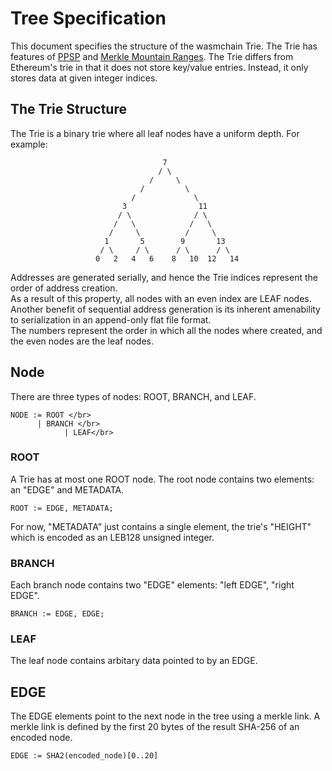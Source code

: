 # Tree Specification
This document specifies the structure of the wasmchain Trie.
The Trie has features of [PPSP](https://tools.ietf.org/html/rfc7574#section-5.1) and [Merkle Mountain Ranges](https://github.com/mimblewimble/grin/blob/master/doc/mmr.md). The Trie differs from Ethereum's trie in that it does not store key/value entries. Instead, it only stores data at given integer indices.

## The Trie Structure
The Trie is a binary trie where all leaf nodes have a uniform depth. For example:
```
                                  7
                                 / \
                               /     \
                             /         \
                           /             \
                         3                11
                        / \              / \
                       /   \            /   \
                      /     \          /     \
                     1       5        9       13
                    / \     / \      / \      / \
                   0   2   4   6    8   10  12   14

```
Addresses are generated serially, and hence the Trie indices represent the order of address creation. </br>
As a result of this property, all nodes with an even index are LEAF nodes. </br>
Another benefit of sequential address generation is its inherent amenability to serialization in an append-only flat file format. </br> 
The numbers represent the order in which all the nodes where created, and the even nodes are the leaf nodes.

## Node
There are three types of nodes: ROOT, BRANCH, and LEAF. 

```
NODE := ROOT </br>
      | BRANCH </br>
			| LEAF</br> 
```

### ROOT
A Trie has at most one ROOT node. The root node contains two elements: an "EDGE" and METADATA.

```
ROOT := EDGE, METADATA;
```

For now, "METADATA" just contains a single element, the trie's "HEIGHT" which is encoded as an LEB128 unsigned integer.

### BRANCH
Each branch node contains two "EDGE" elements: "left EDGE", "right EDGE".

```
BRANCH := EDGE, EDGE;
```

### LEAF
The leaf node contains arbitary data pointed to by an EDGE.


## EDGE
The EDGE elements point to the next node in the tree using a merkle link.
A merkle link is defined by the first 20 bytes of the result SHA-256 of an encoded node.


```
EDGE := SHA2(encoded_node)[0..20]
```

